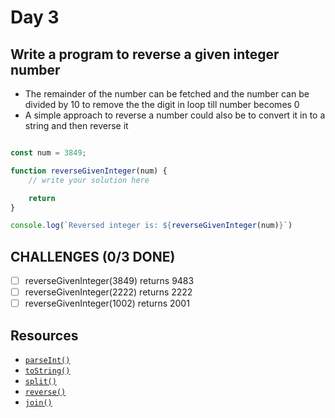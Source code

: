 # Day 3

## Write a program to reverse a given integer number

- The remainder of the number can be fetched and the number can be divided by 10 to remove the the digit in loop till number becomes 0
- A simple approach to reverse a number could also be to convert it in to a string and then reverse it

```javascript

const num = 3849;

function reverseGivenInteger(num) {
    // write your solution here

    return 
}

console.log(`Reversed integer is: ${reverseGivenInteger(num)}`)

```

## CHALLENGES (0/3 DONE)

- [ ] reverseGivenInteger(3849) returns 9483
- [ ] reverseGivenInteger(2222) returns 2222
- [ ] reverseGivenInteger(1002) returns 2001

## Resources

- [`parseInt()`](https://developer.mozilla.org/en-US/docs/Web/JavaScript/Reference/Global_Objects/parseInt)
- [`toString()`](https://developer.mozilla.org/en-US/docs/Web/JavaScript/Reference/Global_Objects/Number/toString)
- [`split()`](https://developer.mozilla.org/en-US/docs/Web/JavaScript/Reference/Global_Objects/String/split)
- [`reverse()`](https://developer.mozilla.org/en-US/docs/Web/JavaScript/Reference/Global_Objects/Array/reverse)
- [`join()`](https://developer.mozilla.org/en-US/docs/Web/JavaScript/Reference/Global_Objects/Array/join)